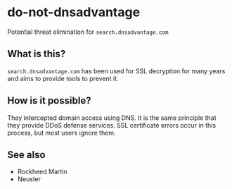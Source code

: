 # do-not-dnsadvantage
Potential threat elimination for `search.dnsadvantage.com`

## What is this?
`search.dnsadvantage.com` has been used for SSL decryption for many years and aims to provide tools to prevent it.

## How is it possible?
They intercepted domain access using DNS. It is the same principle that they provide DDoS defense services. SSL certificate errors occur in this process, but most users ignore them.

## See also
  * Rockheed Martin
  * Neuster
